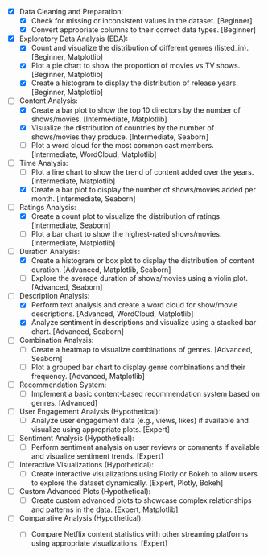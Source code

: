 - [x] Data Cleaning and Preparation:
  - [x] Check for missing or inconsistent values in the dataset. [Beginner]
  - [x] Convert appropriate columns to their correct data types. [Beginner]

- [x] Exploratory Data Analysis (EDA):
  - [x] Count and visualize the distribution of different genres (listed_in). [Beginner, Matplotlib]
  - [x] Plot a pie chart to show the proportion of movies vs TV shows. [Beginner, Matplotlib]
  - [x] Create a histogram to display the distribution of release years. [Beginner, Matplotlib]

- [ ] Content Analysis:
  - [x] Create a bar plot to show the top 10 directors by the number of shows/movies. [Intermediate, Matplotlib]
  - [x] Visualize the distribution of countries by the number of shows/movies they produce. [Intermediate, Seaborn]
  - [ ] Plot a word cloud for the most common cast members. [Intermediate, WordCloud, Matplotlib]

- [ ] Time Analysis:
  - [ ] Plot a line chart to show the trend of content added over the years. [Intermediate, Matplotlib]
  - [x] Create a bar plot to display the number of shows/movies added per month. [Intermediate, Seaborn]

- [ ] Ratings Analysis:
  - [x] Create a count plot to visualize the distribution of ratings. [Intermediate, Seaborn]
  - [ ] Plot a bar chart to show the highest-rated shows/movies. [Intermediate, Matplotlib]

- [ ] Duration Analysis:
  - [x] Create a histogram or box plot to display the distribution of content duration. [Advanced, Matplotlib, Seaborn]
  - [ ] Explore the average duration of shows/movies using a violin plot. [Advanced, Seaborn]

- [ ] Description Analysis:
  - [x] Perform text analysis and create a word cloud for show/movie descriptions. [Advanced, WordCloud, Matplotlib]
  - [x] Analyze sentiment in descriptions and visualize using a stacked bar chart. [Advanced, Seaborn]

- [ ] Combination Analysis:
  - [ ] Create a heatmap to visualize combinations of genres. [Advanced, Seaborn]
  - [ ] Plot a grouped bar chart to display genre combinations and their frequency. [Advanced, Matplotlib]

- [ ] Recommendation System:
  - [ ] Implement a basic content-based recommendation system based on genres. [Advanced]

- [ ] User Engagement Analysis (Hypothetical):
  - [ ] Analyze user engagement data (e.g., views, likes) if available and visualize using appropriate plots. [Expert]

- [ ] Sentiment Analysis (Hypothetical):
  - [ ] Perform sentiment analysis on user reviews or comments if available and visualize sentiment trends. [Expert]

- [ ] Interactive Visualizations (Hypothetical):
  - [ ] Create interactive visualizations using Plotly or Bokeh to allow users to explore the dataset dynamically. [Expert, Plotly, Bokeh]

- [ ] Custom Advanced Plots (Hypothetical):
  - [ ] Create custom advanced plots to showcase complex relationships and patterns in the data. [Expert, Matplotlib]

- [ ] Comparative Analysis (Hypothetical):
  - [ ] Compare Netflix content statistics with other streaming platforms using appropriate visualizations. [Expert]

